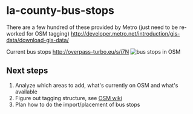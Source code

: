 # la-county-bus-stops
There are a few hundred of these provided by Metro (just need to be re-worked for OSM tagging) http://developer.metro.net/introduction/gis-data/download-gis-data/

Current bus stops
http://overpass-turbo.eu/s/i7N
![bus stops in OSM](https://cloud.githubusercontent.com/assets/695934/18135877/3e8c077e-6f58-11e6-9cea-4d027282f3f5.png)


## Next steps
1. Analyze which areas to add, what's currently on OSM and what's available
2. Figure out tagging structure, see [OSM wiki](http://wiki.openstreetmap.org/wiki/Tag:highway%3Dbus_stop)
3. Plan how to do the import/placement of bus stops
